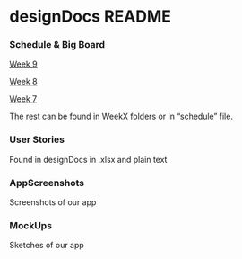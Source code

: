 # designDocs README

### Schedule & Big Board

[Week 9](https://docs.google.com/document/d/19hCNjk5LmLrupPm5lf9nDfpGbOfJ7aMy1yvT0F7hMLw/edit?usp=sharing)

[Week 8](https://docs.google.com/document/d/1mZT_VVANN1k6Pt4d6vYmzxU7FOH0n_At5gx8L-SgoSU/edit#heading=h.f0h1yvkov2ob)

[Week 7](https://docs.google.com/document/d/1xeLSa1yr1Q1Zaz9lrCURroo5ev6eHPzpbXigLdnw3jc/edit#heading=h.niom22jocngl)

The rest can be found in WeekX folders or in “schedule” file.

### User Stories
Found in designDocs in .xlsx and plain text

### AppScreenshots
Screenshots of our app

### MockUps
Sketches of our app
